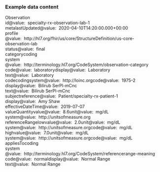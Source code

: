 <h3>Example data content</h3>

<div class="fm_ex"><span class="emph0">Observation</span><br /><span style="display:inline-block"><span class="emph1">id</span><span style="display:inline-block"><span class="leastEmph fhirValue">@value</span>: &nbsp;<span class="valueEmph">specialty-rx-observation-lab-1</span></span></span><br><span style="display:inline-block"><span class="emph1">meta</span><span style="display:inline-block"><span class="emph2">lastUpdated</span></span></span><span style="display:inline-block"><span class="leastEmph fhirValue">@value</span>: &nbsp;<span class="valueEmph">2020-04-10T14:20:00.000+00:00</span></span><span style="display:inline-block"><span class="emph2">profile</span><span style="display:inline-block"><span class="leastEmph fhirValue">@value</span>: &nbsp;<span class="valueEmph">http://hl7.org/fhir/us/core/StructureDefinition/us-core-observation-lab</span></span></span><br><span style="display:inline-block"><span class="emph1">status</span><span style="display:inline-block"><span class="leastEmph fhirValue">@value</span>: &nbsp;<span class="valueEmph">final</span></span></span><br><span style="display:inline-block"><span class="emph1">category</span><span style="display:inline-block"><span class="emph2">coding</span></span></span><span style="display:inline-block"><span class="emph3">system</span><span style="display:inline-block"><span class="leastEmph fhirValue">@value</span>: &nbsp;<span class="valueEmph">http://terminology.hl7.org/CodeSystem/observation-category</span></span></span><span style="display:inline-block"><span class="emph3">code</span><span style="display:inline-block"><span class="leastEmph fhirValue">@value</span>: &nbsp;<span class="valueEmph">laboratory</span></span></span><span style="display:inline-block"><span class="emph3">display</span><span style="display:inline-block"><span class="leastEmph fhirValue">@value</span>: &nbsp;<span class="boldValueEmph">Laboratory</span></span></span><br><span style="display:inline-block"><span class="emph2">text</span><span style="display:inline-block"><span class="leastEmph fhirValue">@value</span>: &nbsp;<span class="valueEmph">Laboratory</span></span></span><br><span style="display:inline-block"><span class="emph1">code</span><span style="display:inline-block"><span class="emph2">coding</span></span></span><span style="display:inline-block"><span class="emph3">system</span><span style="display:inline-block"><span class="leastEmph fhirValue">@value</span>: &nbsp;<span class="valueEmph">http://loinc.org</span></span></span><span style="display:inline-block"><span class="emph3">code</span><span style="display:inline-block"><span class="leastEmph fhirValue">@value</span>: &nbsp;<span class="valueEmph">1975-2</span></span></span><span style="display:inline-block"><span class="emph3">display</span><span style="display:inline-block"><span class="leastEmph fhirValue">@value</span>: &nbsp;<span class="boldValueEmph">Bilirub SerPl-mCnc</span></span></span><br><span style="display:inline-block"><span class="emph2">text</span><span style="display:inline-block"><span class="leastEmph fhirValue">@value</span>: &nbsp;<span class="valueEmph">Bilirub SerPl-mCnc</span></span></span><br><span style="display:inline-block"><span class="emph1">subject</span><span style="display:inline-block"><span class="emph2">reference</span></span></span><span style="display:inline-block"><span class="leastEmph fhirValue">@value</span>: &nbsp;<span class="valueEmph">Patient/specialty-rx-patient-1</span></span><span style="display:inline-block"><span class="emph2">display</span><span style="display:inline-block"><span class="leastEmph fhirValue">@value</span>: &nbsp;<span class="boldValueEmph">Amy Shaw</span></span></span><br><span style="display:inline-block"><span class="emph1">effectiveDateTime</span><span style="display:inline-block"><span class="leastEmph fhirValue">@value</span>: &nbsp;<span class="valueEmph">2019-07-07</span></span></span><br><span style="display:inline-block"><span class="emph1">valueQuantity</span><span style="display:inline-block"><span class="emph2">value</span></span></span><span style="display:inline-block"><span class="leastEmph fhirValue">@value</span>: &nbsp;<span class="valueEmph">8.6</span></span><span style="display:inline-block"><span class="emph2">unit</span><span style="display:inline-block"><span class="leastEmph fhirValue">@value</span>: &nbsp;<span class="valueEmph">mg/dL</span></span></span><span style="display:inline-block"><span class="emph2">system</span><span style="display:inline-block"><span class="leastEmph fhirValue">@value</span>: &nbsp;<span class="valueEmph">http://unitsofmeasure.org</span></span></span><br><span style="display:inline-block"><span class="emph1">referenceRange</span><span style="display:inline-block"><span class="emph2">low</span></span></span><span style="display:inline-block"><span class="emph3">value</span><span style="display:inline-block"><span class="leastEmph fhirValue">@value</span>: &nbsp;<span class="valueEmph">2.0</span></span></span><span style="display:inline-block"><span class="emph3">unit</span><span style="display:inline-block"><span class="leastEmph fhirValue">@value</span>: &nbsp;<span class="valueEmph">mg/dL</span></span></span><span style="display:inline-block"><span class="emph3">system</span><span style="display:inline-block"><span class="leastEmph fhirValue">@value</span>: &nbsp;<span class="valueEmph">http://unitsofmeasure.org</span></span></span><span style="display:inline-block"><span class="emph3">code</span><span style="display:inline-block"><span class="leastEmph fhirValue">@value</span>: &nbsp;<span class="valueEmph">mg/dL</span></span></span><br><span style="display:inline-block"><span class="emph2">high</span><span style="display:inline-block"><span class="emph3">value</span></span></span><span style="display:inline-block"><span class="leastEmph fhirValue">@value</span>: &nbsp;<span class="valueEmph">7.0</span></span><span style="display:inline-block"><span class="emph3">unit</span><span style="display:inline-block"><span class="leastEmph fhirValue">@value</span>: &nbsp;<span class="valueEmph">mg/dL</span></span></span><span style="display:inline-block"><span class="emph3">system</span><span style="display:inline-block"><span class="leastEmph fhirValue">@value</span>: &nbsp;<span class="valueEmph">http://unitsofmeasure.org</span></span></span><span style="display:inline-block"><span class="emph3">code</span><span style="display:inline-block"><span class="leastEmph fhirValue">@value</span>: &nbsp;<span class="valueEmph">mg/dL</span></span></span><br><span style="display:inline-block"><span class="emph2">appliesTo</span><span style="display:inline-block"><span class="emph3">coding</span></span></span><span style="display:inline-block"><span class="emph4">system</span><span style="display:inline-block"><span class="leastEmph fhirValue">@value</span>: &nbsp;<span class="valueEmph">http://terminology.hl7.org/CodeSystem/referencerange-meaning</span></span></span><span style="display:inline-block"><span class="emph4">code</span><span style="display:inline-block"><span class="leastEmph fhirValue">@value</span>: &nbsp;<span class="valueEmph">normal</span></span></span><span style="display:inline-block"><span class="emph4">display</span><span style="display:inline-block"><span class="leastEmph fhirValue">@value</span>: &nbsp;<span class="boldValueEmph">Normal Range</span></span></span><br><span style="display:inline-block"><span class="emph3">text</span><span style="display:inline-block"><span class="leastEmph fhirValue">@value</span>: &nbsp;<span class="valueEmph">Normal Range</span></span></span></div>